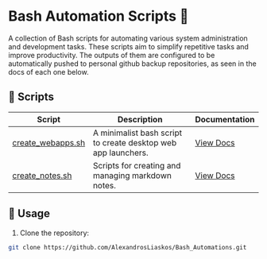 # Bash Automation Scripts 🚀

A collection of Bash scripts for automating various system administration and development tasks. These scripts aim to simplify repetitive tasks and improve productivity. The outputs of them are configured to be automatically pushed to personal github backup repositories, as seen in the docs of each one below.

## 📂 Scripts

| Script | Description | Documentation |
|--------|-------------|---------------|
| [create_webapps.sh](create_webapps/create_webapps.sh) | A minimalist bash script to create desktop web app launchers. | [View Docs](create_webapps/create_webapps.md) |
| [create_notes.sh](create_notes/create_notes.sh) | Scripts for creating and managing markdown notes. | [View Docs](create_notes/create_notes.md) |

## 📜 Usage

1. Clone the repository:
```bash
git clone https://github.com/AlexandrosLiaskos/Bash_Automations.git
